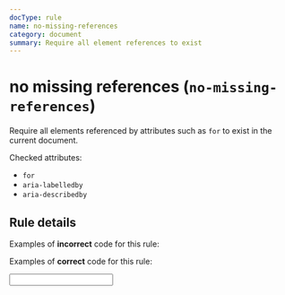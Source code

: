 ```yaml
---
docType: rule
name: no-missing-references
category: document
summary: Require all element references to exist
---
```


# no missing references (`no-missing-references`)

Require all elements referenced by attributes such as `for` to exist in the
current document.

Checked attributes:

- `for`
- `aria-labelledby`
- `aria-describedby`

## Rule details

Examples of **incorrect** code for this rule:

<validate name="incorrect" rules="no-missing-references">
    <label for="missing-input"></label>
    <div aria-labelledby="missing-text"></div>
    <div aria-describedby="missing-text"></div>
</validate>

Examples of **correct** code for this rule:

<validate name="correct" rules="no-missing-references">
    <label for="my-input"></label>
    <div id="verbose-text"></div>
    <div aria-labelledby="verbose-text"></div>
    <div aria-describedby="verbose-text"></div>
    <input id="my-input">
</validate>
